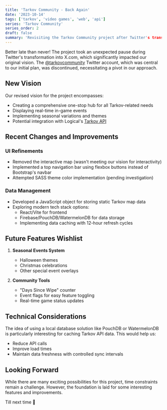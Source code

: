 ```yaml
---
title: 'Tarkov Community - Back Again'
date: '2023-10-14'
tags: ['tarkov', 'video games', 'web', 'api']
series: 'Tarkov Community'
series_order: 2
draft: false
summary: 'Revisiting the Tarkov Community project after Twitter's transformation to X, exploring new directions and potential features to better serve the Tarkov gaming community.'
---
```


Better late than never! The project took an unexpected pause during Twitter's transformation into X.com, which significantly impacted our original vision. The [@tarkovcommunity](https://twitter.com/tarkovcommunity) Twitter account, which was central to our initial plan, was discontinued, necessitating a pivot in our approach.

## New Vision

Our revised vision for the project encompasses:

- Creating a comprehensive one-stop hub for all Tarkov-related needs
- Displaying real-time in-game events
- Implementing seasonal variations and themes
- Potential integration with Logical's [Tarkov API](https://docs.tarkov-changes.com/#introduction)

## Recent Changes and Improvements

### UI Refinements

- Removed the interactive map (wasn't meeting our vision for interactivity)
- Implemented a top navigation bar using flexbox buttons instead of Bootstrap's navbar
- Attempted SASS theme color implementation (pending investigation)

### Data Management

- Developed a JavaScript object for storing static Tarkov map data
- Exploring modern tech stack options:
  - React/Vite for frontend
  - Firebase/PouchDB/WatermelonDB for data storage
  - Implementing data caching with 12-hour refresh cycles

## Future Features Wishlist

1. **Seasonal Events System**

   - Halloween themes
   - Christmas celebrations
   - Other special event overlays

2. **Community Tools**
   - "Days Since Wipe" counter
   - Event flags for easy feature toggling
   - Real-time game status updates

## Technical Considerations

The idea of using a local database solution like PouchDB or WatermelonDB is particularly interesting for caching Tarkov API data. This would help us:

- Reduce API calls
- Improve load times
- Maintain data freshness with controlled sync intervals

## Looking Forward

While there are many exciting possibilities for this project, time constraints remain a challenge. However, the foundation is laid for some interesting features and improvements.

Till next time 👋
